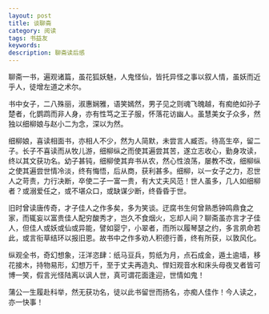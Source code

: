 ```yaml
---
layout: post
title: 谈聊斋
category: 阅读
tags: 书益友
keywords:  
description: 聊斋读后感
---
```


聊斋一书，遍观诸篇，虽花狐妖魅，人鬼怪仙，皆托异怪之事以叙人情，虽妖而近乎人，徒增左道之术尔。

书中女子，二八殊丽，淑惠娴雅，语笑嫣然，男子见之则魂飞魄越，有痴绝如孙子楚者，化鹦鹉而非人身，亦有性笃之王子服，怀落花访幽人。虽慧美女子众多，然独以细柳娘与赵小二为念，深以为然。

细柳娘，喜读相面书，亦相人不少，然为人简默，未尝言人臧否。待高生卒，留二子。长子不喜读而从牧儿游，细柳纵之而使其遍尝其苦，遂立志收心，勤身攻读，终以其文获功名。幼子甚钝，细柳使其弃书从农，然心性浪荡，屡教不改，细柳纵之使其遍尝世情冷淡，终有悔悟，后从商，获利甚多。细柳，以一女子之力，忍世人之苛责，力行决断，卒使二子一富一贵，有大丈夫风范！世人虽多，几人如细柳者？或溺爱任之，或不堪众口，或缺谋少断，终昏昏于世。

旧时曾读唐传奇，才子佳人之作多矣，多为笑谈。迂腐书生何曾熟悉钟鸣鼎食之家，而辄妄以富贵佳人配穷酸秀才，岂久不食烟火，忘却人间？聊斋虽亦言才子佳人，但佳人或妖或仙或异能，譬如婴宁，小翠者，而所以履琴瑟之约，多言夙命若此，或言衔草结环以报旧恩。故书中之作多劝人积德行善，终有所获，以敦风化。

纵观全书，奇幻想象，汪洋恣肆：纸马豆兵，剪纸为月，点石成金，遁土逾墙，移花接木，持物易形，幻想万千，至于丈夫再造丸、悍妇观音水和床头母夜叉者皆可博一笑，假言光怪陆离以讽人世，真可谓花面逢迎，世情如鬼！

蒲公一生履赴科举，然无获功名，徒以此书留世而扬名，亦痴人佳作！今人读之，亦一快事！